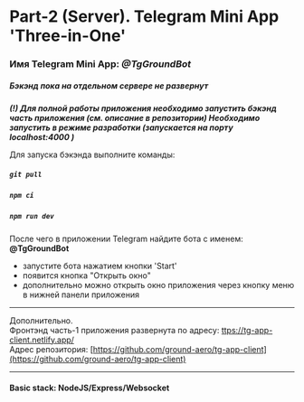 # Part-2 (Server). Telegram Mini App 'Three-in-One'

### Имя Telegram Mini App: *@TgGroundBot*

##### Бэкэнд пока на отдельном сервере не развернут

***(!) Для полной работы приложения необходимо запустить бэкэнд часть приложения (см. описание в репозитории)
 Необходимо запустить в режиме разработки (запускается на порту localhost:4000 )***

Для запуска бэкэнда выполните команды:
##### `git pull`
##### `npm ci`
##### `npm run dev`



 После чего в приложении Telegram найдите бота с именем: **@TgGroundBot**
 - запустите бота нажатием кнопки 'Start'
 - появится кнопка "Открыть окно"
 - дополнительно можно открыть окно приложения через кнопку меню в нижней панели приложения

---
Дополнительно.  
Фронтэнд часть-1 приложения развернута по адресу: [ttps://tg-app-client.netlify.app/](ttps://tg-app-client.netlify.app/)  
Адрес репозитория: [https://github.com/ground-aero/tg-app-client](https://github.com/ground-aero/tg-app-client)  

---

#### Basic stack: NodeJS/Express/Websocket
